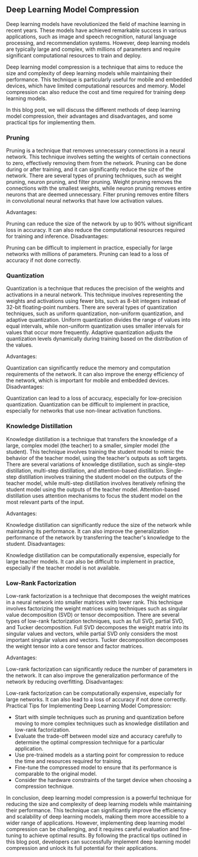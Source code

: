 ## Deep Learning Model Compression
Deep learning models have revolutionized the field of machine learning in recent years. These models have achieved remarkable success in various applications, such as image and speech recognition, natural language processing, and recommendation systems. However, deep learning models are typically large and complex, with millions of parameters and require significant computational resources to train and deploy.

Deep learning model compression is a technique that aims to reduce the size and complexity of deep learning models while maintaining their performance. This technique is particularly useful for mobile and embedded devices, which have limited computational resources and memory. Model compression can also reduce the cost and time required for training deep learning models.

In this blog post, we will discuss the different methods of deep learning model compression, their advantages and disadvantages, and some practical tips for implementing them.

### Pruning
Pruning is a technique that removes unnecessary connections in a neural network. This technique involves setting the weights of certain connections to zero, effectively removing them from the network. Pruning can be done during or after training, and it can significantly reduce the size of the network.
There are several types of pruning techniques, such as weight pruning, neuron pruning, and filter pruning. Weight pruning removes the connections with the smallest weights, while neuron pruning removes entire neurons that are deemed unnecessary. Filter pruning removes entire filters in convolutional neural networks that have low activation values.

Advantages:

Pruning can reduce the size of the network by up to 90% without significant loss in accuracy.
It can also reduce the computational resources required for training and inference.
Disadvantages:

Pruning can be difficult to implement in practice, especially for large networks with millions of parameters.
Pruning can lead to a loss of accuracy if not done correctly.

### Quantization
Quantization is a technique that reduces the precision of the weights and activations in a neural network. This technique involves representing the weights and activations using fewer bits, such as 8-bit integers instead of 32-bit floating-point numbers.
There are several types of quantization techniques, such as uniform quantization, non-uniform quantization, and adaptive quantization. Uniform quantization divides the range of values into equal intervals, while non-uniform quantization uses smaller intervals for values that occur more frequently. Adaptive quantization adjusts the quantization levels dynamically during training based on the distribution of the values.

Advantages:

Quantization can significantly reduce the memory and computation requirements of the network.
It can also improve the energy efficiency of the network, which is important for mobile and embedded devices.
Disadvantages:

Quantization can lead to a loss of accuracy, especially for low-precision quantization.
Quantization can be difficult to implement in practice, especially for networks that use non-linear activation functions.
### Knowledge Distillation
Knowledge distillation is a technique that transfers the knowledge of a large, complex model (the teacher) to a smaller, simpler model (the student). This technique involves training the student model to mimic the behavior of the teacher model, using the teacher's outputs as soft targets.
There are several variations of knowledge distillation, such as single-step distillation, multi-step distillation, and attention-based distillation. Single-step distillation involves training the student model on the outputs of the teacher model, while multi-step distillation involves iteratively refining the student model using the outputs of the teacher model. Attention-based distillation uses attention mechanisms to focus the student model on the most relevant parts of the input.

Advantages:

Knowledge distillation can significantly reduce the size of the network while maintaining its performance.
It can also improve the generalization performance of the network by transferring the teacher's knowledge to the student.
Disadvantages:

Knowledge distillation can be computationally expensive, especially for large teacher models.
It can also be difficult to implement in practice, especially if the teacher model is not available.

### Low-Rank Factorization
Low-rank factorization is a technique that decomposes the weight matrices in a neural network into smaller matrices with lower rank. This technique involves factorizing the weight matrices using techniques such as singular value decomposition (SVD) or tensor decomposition.
There are several types of low-rank factorization techniques, such as full SVD, partial SVD, and Tucker decomposition. Full SVD decomposes the weight matrix into its singular values and vectors, while partial SVD only considers the most important singular values and vectors. Tucker decomposition decomposes the weight tensor into a core tensor and factor matrices.

Advantages:

Low-rank factorization can significantly reduce the number of parameters in the network.
It can also improve the generalization performance of the network by reducing overfitting.
Disadvantages:

Low-rank factorization can be computationally expensive, especially for large networks.
It can also lead to a loss of accuracy if not done correctly.
Practical Tips for Implementing Deep Learning Model Compression:

- Start with simple techniques such as pruning and quantization before moving to more complex techniques such as knowledge distillation and low-rank factorization.
- Evaluate the trade-off between model size and accuracy carefully to determine the optimal compression technique for a particular application.
- Use pre-trained models as a starting point for compression to reduce the time and resources required for training.
- Fine-tune the compressed model to ensure that its performance is comparable to the original model.
- Consider the hardware constraints of the target device when choosing a compression technique.



In conclusion, deep learning model compression is a powerful technique for reducing the size and complexity of deep learning models while maintaining their performance. This technique can significantly improve the efficiency and scalability of deep learning models, making them more accessible to a wider range of applications. However, implementing deep learning model compression can be challenging, and it requires careful evaluation and fine-tuning to achieve optimal results. By following the practical tips outlined in this blog post, developers can successfully implement deep learning model compression and unlock its full potential for their applications.
